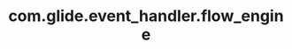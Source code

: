 ---
layout: page
title: com.glide.event_handler.flow_engine
description: ""
value: "com.snc.process_flow.engine.ProcessHubEventHandler"
---